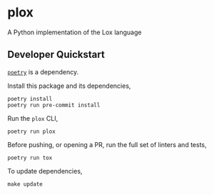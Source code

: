 # plox
A Python implementation of the Lox language

## Developer Quickstart

[`poetry`][poetry] is a dependency.

Install this package and its dependencies,

```
poetry install
poetry run pre-commit install
```

Run the `plox` CLI,

```
poetry run plox
```

Before pushing, or opening a PR, run the full set of linters and tests,

```
poetry run tox
```

To update dependencies,

```
make update
```

[poetry]: https://python-poetry.org/
